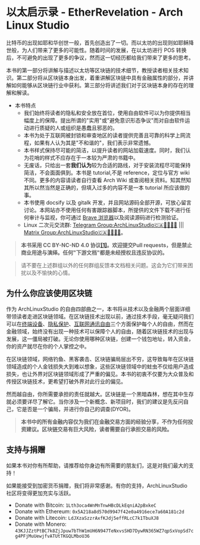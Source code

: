 # 以太启示录 - EtherRevelation - Arch Linux Studio <!-- {docsify-ignore-all} -->

比特币的出现如耶和华创世一般，首先创造出了一切。而以太坊的出现则如耶稣降世般，为人们带来了更多的可能性。随着时间的发展，在以太坊进行 POS 转换后，不可避免的出现了更多的争议，然而这一切经历都给我们带来了更多的思考。

本书的第一部分将讲解与描述以太坊等区块链的技术细节，教授读者相关技术知识。第二部分将从区块链本身出发，着重讲解区块链中具有金融属性的部分，并讲解如何能够从区块链行业中获利。第三部分将讲述我们对于区块链本身的存在的理解和解读。

- 本书特点
  - 我们始终将读者的隐私和安全放在首位，使用自由软件可以为你提供相当幅度上的保障。提出所谓的"实用"或"避免意识形态争议"而对自由软件运动进行质疑的人或组织是愚蠢且邪恶的。
  - 本书为处于互联网被封锁和审查地区的读者提供完善且可靠的科学上网流程，如果有人认为其是"不和谐的"，我们表示非常遗憾。
  - 本书样式保持尽可能的简洁，以提升读者的网站加载速度。同时，我们认为花哨的样式不应存在于一本较为严肃的书籍中。
  - 无废话，只给出一套**我们认为**较为合适的路线，对于安装流程尽可能保持简洁，不会面面俱到。本书是 tutorial,不是 reference，定位与官方 wiki 不同。更多的内容请读者自行查看 Arch Wiki 或查阅相关资料。知其然知其所以然当然是正确的，但填入过多的内容不是一本 tutorial 所应该做的事。
  - 本书使用 docsify 以及 gitalk 开发，并且网站源码全部开源，可放心留言讨论。本网站亦不使用任何有害跟踪器脚本，所提供的文件下载不进行任何审计与监视，你可通过 [Brave 浏览器](https://brave.com/zh/)以及阅读源码进行检测验证。
  - Linux 二次元交流群: [Telegram Group:ArchLinuxStudio🇨🇦🏳️‍⚧️🏳️‍🌈](https://t.me/FSF_Ministry_of_Truth) ||| [Matrix Group:ArchLinuxStudio🇨🇦🏳️‍⚧️🏳️‍🌈](https://matrix.to/#/#ArchLinuxStudio:matrix.org)。

> **本书采用 CC BY-NC-ND 4.0 协议[[1]](https://github.com/ArchLinuxStudio/ArchLinuxTutorial/issues/68)。欢迎提交Pull requests，但是禁止商业用途与演绎。任何"下游文档"都是未经授权且违反协议的。**

> 请不要在上述群组以外的任何群组反馈本文档相关问题。这会为它们带来困扰以及不愉快的心情。

## 为什么你应该使用区块链

作为 ArchLinuxStudio 的自由四部曲之一，本书将从技术以及金融两个层面详细带领读者走进区块链领域。在区块链技术出现以前，通过技术手段，毫无疑问我们可以在[终端设备](https://github.com/ArchLinuxStudio/ArchLinuxTutorial)、[隐私保护](https://archlinuxstudio.github.io/ModernSecurityProtectionGuide)、[互联网通讯自由](https://github.com/ArchLinuxStudio/LinuxNetworkProgrammingAndEncryption)三个方面保护每个人的自由，然而在金融领域，始终没有出现一种技术可以保障个人的自由，随着区块链技术的出现与发展，这一僵局被打破。无论你使用哪种区块链，创建一个钱包地址，转入资金，你的资产就尽在你的个人掌控之中。

在区块链领域，网络钓鱼、黑客袭击、区块链骗局层出不穷，这导致每年在区块链领域造成的个人金钱损失大到难以想象，这些区块链领域中的蛀虫不仅给用户造成损失，也让外界对区块链领域形成了严重的偏见。本书的初衷不仅要为大众普及和传授区块链技术，更希望打破外界对此行业的偏见。

然而越自由，你所需要承担的责任就越大。区块链是一个黑暗森林，想在其中生存就必须要详尽了解它。当你涉及一个新概念、新项目时，我们的建议是先反问自己，它是否是一个骗局，并进行你自己的调查(DYOR)。

> **本书中的所有金融内容仅为我们在金融交易方面的经验分享，不作为任何投资建议。区块链交易有巨大风险，读者需要自行承担交易的风险。**

## 支持与捐赠

如果本书对你有所帮助，请推荐给你身边有所需要的朋友们，这是对我们最大的支持！

如果能接受到加密货币捐赠，我们将非常感谢。有你的支持，ArchLinuxStudio 社区将变得更加充实与活跃。

- Donate with Bitcoin: `1Lth3oca4WnMnTnwHBcDLkEqniA2pBxkeC`
- Donate with Ethereum: `0x5A218a8d570d9947f42e0a4916ece7a60A181c2d`
- Donate with Litecoin: `LdJXzaSzzrAxfKJdj5effRLcC7k1TbuXJ8`
- Donate with Monero: `43KJJZztPtBC7k8ZjJpuw7bThW1mUH6N947TeNxvsSHD7DywRN365WZ7qpSxVopSd7cg4PFjMuUewjfvATUtTKGQLMboU36`
